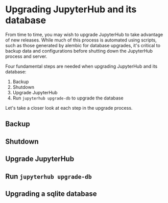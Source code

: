# Upgrading JupyterHub and its database

From time to time, you may wish to upgrade JupyterHub to take advantage
of new releases. While much of this process is automated using scripts,
such as those generated by alembic for database upgrades, it's critical
to backup data and configurations before shutting down the JupyterHub
process and server.

Four fundamental steps are needed when upgrading JupyterHub and its
database:

1. Backup
2. Shutdown
3. Upgrade JupyterHub
4. Run `jupyterhub upgrade-db` to upgrade the database

Let's take a closer look at each step in the upgrade process.

## Backup

## Shutdown

## Upgrade JupyterHub

## Run `jupyterhub upgrade-db`


## Upgrading a sqlite database




